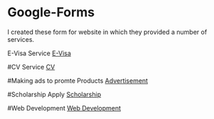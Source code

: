 # Google-Forms
I created these form for website in which they provided a number of services.


 E-Visa Service
[E-Visa](https://docs.google.com/forms/d/1B2veGP2uDardP0CDrd0LTBWmnIO4Vu1dNWmuTcrXtrY/edit)

#CV Service
[CV](https://docs.google.com/forms/d/1-vXDzVu1Dg5tq_arw2dE_qlpKIVOFD9450DWJJBf5To/edit)

#Making ads to promte Products
[Advertisement](https://docs.google.com/forms/d/1gQW5VKFc1EhiI7DjsdmRYVaM3jYIVlRP2fzVEyzLrjw/edit)

#Scholarship Apply
[Scholarship](https://docs.google.com/forms/d/1buAbbbdBqxCRlrkXeZVxqnVWipakUYEaCwmtHjqPLm0/edit)

#Web Development
[Web Development](https://docs.google.com/forms/d/14j3TehNsj9ToOJISMuJ4cE67nyxxEqLqCfvk-5B2las/edit)
